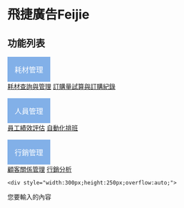 
<h1>飛捷廣告Feijie</h1>
<html>
<head>
<title>下拉菜单</title>
<meta charset="utf-8">
<style>
.dropbtn {
    background-color: #82b0e8;
    color: white;
    padding: 16px;
    font-size: 16px;
    border: none;
    cursor: pointer;
}

.dropdown {
    position: relative;
    display: inline-block;
}

.dropdown-content {
    display: none;
    position: absolute;
    background-color: #f9f9f9;
    min-width: 160px;
    box-shadow: 0px 8px 16px 0px rgba(0,0,0,0.2);
}

.dropdown-content a {
    color: black;
    padding: 12px 16px;
    text-decoration: none;
    display: block;
}

.dropdown-content a:hover {background-color: #f1f1f1}

.dropdown:hover .dropdown-content {
    display: block;
}

.dropdown:hover .dropbtn {
    background-color: #82b0e8;
}
</style>
</head>
<body>

<h2>功能列表</h2>

<div class="dropdown">
  <button class="dropbtn">耗材管理</button>
  <div class="dropdown-content">
    <a href="https://zzcookie.github.io/feijie1/">耗材查詢與管理</a>
    <a href="https://zzcookie.github.io/feijie2/">訂購量試算與訂購紀錄</a>
  </div>
</div>
&nbsp;&nbsp;&nbsp;&nbsp;&nbsp;

<div class="dropdown">
  <button class="dropbtn">人員管理</button>
  <div class="dropdown-content">
    <a href="https://zzcookie.github.io/feijie3/">員工績效評估</a>
    <a href="https://zzcookie.github.io/feijie4/">自動化排班</a>
 </div>
     </div>
&nbsp;&nbsp;&nbsp;&nbsp;&nbsp;
    <div class="dropdown">
  <button class="dropbtn">行銷管理</button>
  <div class="dropdown-content">
    <a href="https://zzcookie.github.io/feijie5/">顧客關係管理</a>
    <a href="https://zzcookie.github.io/feijie6/">行銷分析</a>
  </div>
</div>
  
    <div style="width:300px;height:250px;overflow:auto;">

</div>
  <div class="wrap">
  <div class="topbox">
    
  </div>
  <div class="boxBottom">
    <div class="boxLeft">
      <p>您要輸入的內容 </p>
    </div>
    <div class="boxRight">
      <img src="https://images.unsplash.com/photo-1558981806-ec527fa84c39?ixlib=rb-1.2.1&ixid=eyJhcHBfaWQiOjEyMDd9&auto=format&fit=crop&w=1350&q=80" alt="">
    </div>
  </div>

</div>
    
    
